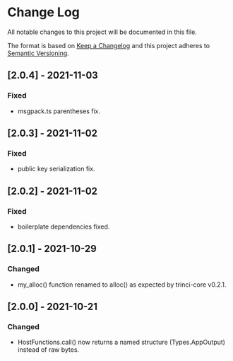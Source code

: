
# Change Log
All notable changes to this project will be documented in this file.
 
The format is based on [Keep a Changelog](http://keepachangelog.com/)
and this project adheres to [Semantic Versioning](http://semver.org/).

## [2.0.4] - 2021-11-03
 
### Fixed

- msgpack.ts parentheses fix.


## [2.0.3] - 2021-11-02
 
### Fixed

- public key serialization fix.

## [2.0.2] - 2021-11-02
 
### Fixed

- boilerplate dependencies fixed.

## [2.0.1] - 2021-10-29
 
### Changed

- my_alloc() function renamed to alloc() as expected by trinci-core v0.2.1.

## [2.0.0] - 2021-10-21

### Changed

- HostFunctions.call() now returns a named structure (Types.AppOutput) instead of raw bytes.